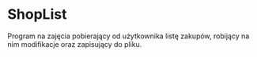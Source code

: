 # ShopList
Program na zajęcia pobierający od użytkownika listę zakupów, robijący na nim modifikacje oraz zapisujący do pliku.
